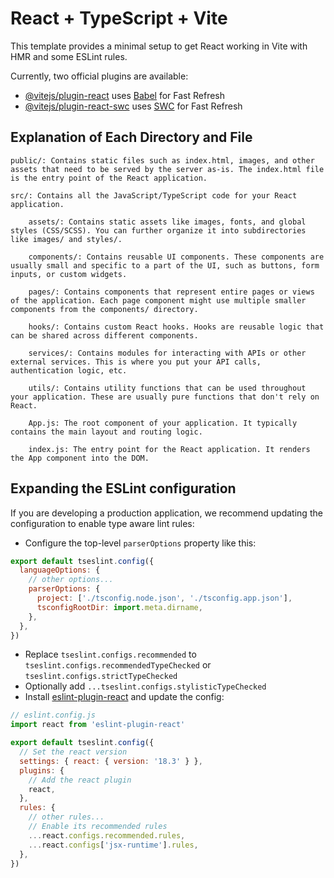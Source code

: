 # React + TypeScript + Vite

This template provides a minimal setup to get React working in Vite with HMR and some ESLint rules.

Currently, two official plugins are available:

- [@vitejs/plugin-react](https://github.com/vitejs/vite-plugin-react/blob/main/packages/plugin-react/README.md) uses [Babel](https://babeljs.io/) for Fast Refresh
- [@vitejs/plugin-react-swc](https://github.com/vitejs/vite-plugin-react-swc) uses [SWC](https://swc.rs/) for Fast Refresh

## Explanation of Each Directory and File

    public/: Contains static files such as index.html, images, and other assets that need to be served by the server as-is. The index.html file is the entry point of the React application.

    src/: Contains all the JavaScript/TypeScript code for your React application.

        assets/: Contains static assets like images, fonts, and global styles (CSS/SCSS). You can further organize it into subdirectories like images/ and styles/.

        components/: Contains reusable UI components. These components are usually small and specific to a part of the UI, such as buttons, form inputs, or custom widgets.

        pages/: Contains components that represent entire pages or views of the application. Each page component might use multiple smaller components from the components/ directory.

        hooks/: Contains custom React hooks. Hooks are reusable logic that can be shared across different components.

        services/: Contains modules for interacting with APIs or other external services. This is where you put your API calls, authentication logic, etc.

        utils/: Contains utility functions that can be used throughout your application. These are usually pure functions that don't rely on React.

        App.js: The root component of your application. It typically contains the main layout and routing logic.

        index.js: The entry point for the React application. It renders the App component into the DOM.

## Expanding the ESLint configuration

If you are developing a production application, we recommend updating the configuration to enable type aware lint rules:

- Configure the top-level `parserOptions` property like this:

```js
export default tseslint.config({
  languageOptions: {
    // other options...
    parserOptions: {
      project: ['./tsconfig.node.json', './tsconfig.app.json'],
      tsconfigRootDir: import.meta.dirname,
    },
  },
})
```

- Replace `tseslint.configs.recommended` to `tseslint.configs.recommendedTypeChecked` or `tseslint.configs.strictTypeChecked`
- Optionally add `...tseslint.configs.stylisticTypeChecked`
- Install [eslint-plugin-react](https://github.com/jsx-eslint/eslint-plugin-react) and update the config:

```js
// eslint.config.js
import react from 'eslint-plugin-react'

export default tseslint.config({
  // Set the react version
  settings: { react: { version: '18.3' } },
  plugins: {
    // Add the react plugin
    react,
  },
  rules: {
    // other rules...
    // Enable its recommended rules
    ...react.configs.recommended.rules,
    ...react.configs['jsx-runtime'].rules,
  },
})
```
